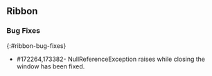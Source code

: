 ## Ribbon

### Bug Fixes
{:#ribbon-bug-fixes} 

* \#172264,173382- NullReferenceException raises while closing the window has been fixed.

